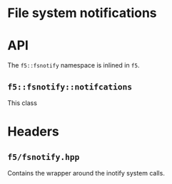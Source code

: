 # File system notifications #


# API #

The `f5::fsnotify` namespace is inlined in `f5`.

## `f5::fsnotify::notifcations` ##

This class 


# Headers #

## `f5/fsnotify.hpp` ##

Contains the wrapper around the inotify system calls.

